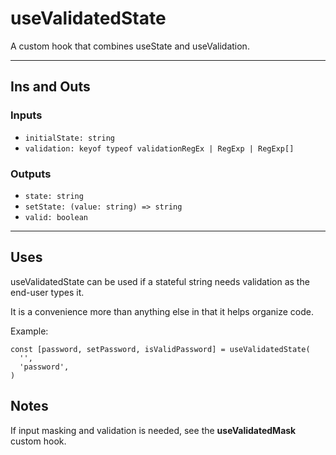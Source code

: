# useValidatedState

A custom hook that combines useState and useValidation.

---

## Ins and Outs

### Inputs

- `initialState: string`
- `validation: keyof typeof validationRegEx | RegExp | RegExp[]`

### Outputs

- `state: string`
- `setState: (value: string) => string`
- `valid: boolean`

---

## Uses

useValidatedState can be used if a stateful string needs validation as the end-user types it.

It is a convenience more than anything else in that it helps organize code.

Example:
```tsx
const [password, setPassword, isValidPassword] = useValidatedState(
  '',
  'password',
)
```

## Notes

If input masking and validation is needed, see the **useValidatedMask** custom hook.